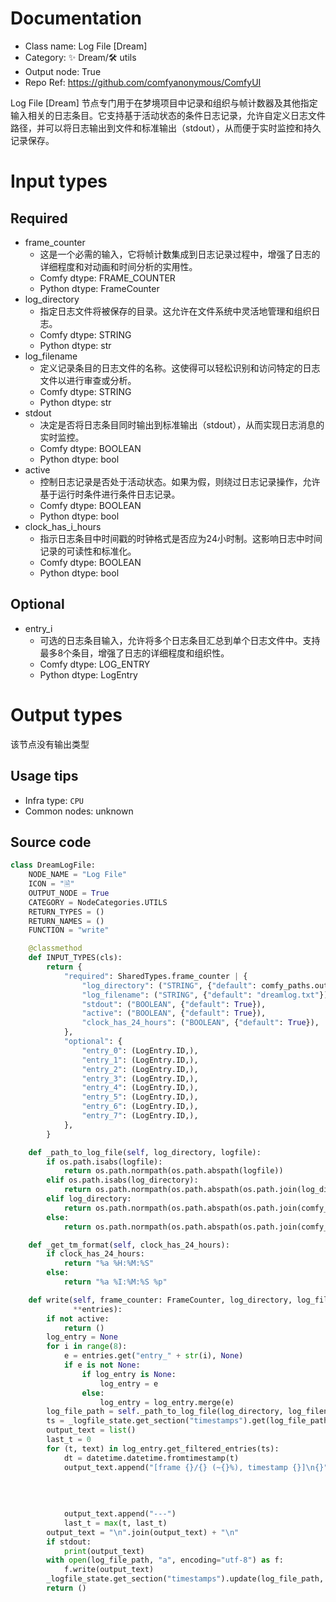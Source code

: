 
# Documentation
- Class name: Log File [Dream]
- Category: ✨ Dream/🛠 utils
- Output node: True
- Repo Ref: https://github.com/comfyanonymous/ComfyUI

Log File [Dream] 节点专门用于在梦境项目中记录和组织与帧计数器及其他指定输入相关的日志条目。它支持基于活动状态的条件日志记录，允许自定义日志文件路径，并可以将日志输出到文件和标准输出（stdout），从而便于实时监控和持久记录保存。

# Input types
## Required
- frame_counter
    - 这是一个必需的输入，它将帧计数集成到日志记录过程中，增强了日志的详细程度和对动画和时间分析的实用性。
    - Comfy dtype: FRAME_COUNTER
    - Python dtype: FrameCounter
- log_directory
    - 指定日志文件将被保存的目录。这允许在文件系统中灵活地管理和组织日志。
    - Comfy dtype: STRING
    - Python dtype: str
- log_filename
    - 定义记录条目的日志文件的名称。这使得可以轻松识别和访问特定的日志文件以进行审查或分析。
    - Comfy dtype: STRING
    - Python dtype: str
- stdout
    - 决定是否将日志条目同时输出到标准输出（stdout），从而实现日志消息的实时监控。
    - Comfy dtype: BOOLEAN
    - Python dtype: bool
- active
    - 控制日志记录是否处于活动状态。如果为假，则绕过日志记录操作，允许基于运行时条件进行条件日志记录。
    - Comfy dtype: BOOLEAN
    - Python dtype: bool
- clock_has_i_hours
    - 指示日志条目中时间戳的时钟格式是否应为24小时制。这影响日志中时间记录的可读性和标准化。
    - Comfy dtype: BOOLEAN
    - Python dtype: bool
## Optional
- entry_i
    - 可选的日志条目输入，允许将多个日志条目汇总到单个日志文件中。支持最多8个条目，增强了日志的详细程度和组织性。
    - Comfy dtype: LOG_ENTRY
    - Python dtype: LogEntry

# Output types
该节点没有输出类型


## Usage tips
- Infra type: `CPU`
- Common nodes: unknown


## Source code
```python
class DreamLogFile:
    NODE_NAME = "Log File"
    ICON = "🗎"
    OUTPUT_NODE = True
    CATEGORY = NodeCategories.UTILS
    RETURN_TYPES = ()
    RETURN_NAMES = ()
    FUNCTION = "write"

    @classmethod
    def INPUT_TYPES(cls):
        return {
            "required": SharedTypes.frame_counter | {
                "log_directory": ("STRING", {"default": comfy_paths.output_directory}),
                "log_filename": ("STRING", {"default": "dreamlog.txt"}),
                "stdout": ("BOOLEAN", {"default": True}),
                "active": ("BOOLEAN", {"default": True}),
                "clock_has_24_hours": ("BOOLEAN", {"default": True}),
            },
            "optional": {
                "entry_0": (LogEntry.ID,),
                "entry_1": (LogEntry.ID,),
                "entry_2": (LogEntry.ID,),
                "entry_3": (LogEntry.ID,),
                "entry_4": (LogEntry.ID,),
                "entry_5": (LogEntry.ID,),
                "entry_6": (LogEntry.ID,),
                "entry_7": (LogEntry.ID,),
            },
        }

    def _path_to_log_file(self, log_directory, logfile):
        if os.path.isabs(logfile):
            return os.path.normpath(os.path.abspath(logfile))
        elif os.path.isabs(log_directory):
            return os.path.normpath(os.path.abspath(os.path.join(log_directory, logfile)))
        elif log_directory:
            return os.path.normpath(os.path.abspath(os.path.join(comfy_paths.output_directory, log_directory, logfile)))
        else:
            return os.path.normpath(os.path.abspath(os.path.join(comfy_paths.output_directory, logfile)))

    def _get_tm_format(self, clock_has_24_hours):
        if clock_has_24_hours:
            return "%a %H:%M:%S"
        else:
            return "%a %I:%M:%S %p"

    def write(self, frame_counter: FrameCounter, log_directory, log_filename, stdout, active, clock_has_24_hours,
              **entries):
        if not active:
            return ()
        log_entry = None
        for i in range(8):
            e = entries.get("entry_" + str(i), None)
            if e is not None:
                if log_entry is None:
                    log_entry = e
                else:
                    log_entry = log_entry.merge(e)
        log_file_path = self._path_to_log_file(log_directory, log_filename)
        ts = _logfile_state.get_section("timestamps").get(log_file_path, 0)
        output_text = list()
        last_t = 0
        for (t, text) in log_entry.get_filtered_entries(ts):
            dt = datetime.datetime.fromtimestamp(t)
            output_text.append("[frame {}/{} (~{}%), timestamp {}]\n{}".format(frame_counter.current_frame + 1,
                                                                               frame_counter.total_frames,
                                                                               round(frame_counter.progress * 100),
                                                                               dt.strftime(self._get_tm_format(
                                                                                   clock_has_24_hours)), text.rstrip()))
            output_text.append("---")
            last_t = max(t, last_t)
        output_text = "\n".join(output_text) + "\n"
        if stdout:
            print(output_text)
        with open(log_file_path, "a", encoding="utf-8") as f:
            f.write(output_text)
        _logfile_state.get_section("timestamps").update(log_file_path, 0, lambda _: last_t)
        return ()

```
